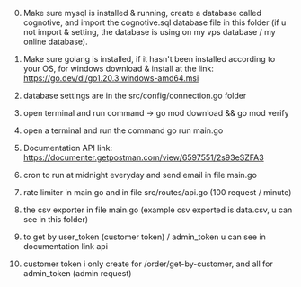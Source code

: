 0. Make sure mysql is installed & running, create a database called cognotive, and import the cognotive.sql database file in this folder (if u not import & setting, the database is using on my vps database /  my online database).
1. Make sure golang is installed, if it hasn't been installed according to your OS, for windows download & install at the link: https://go.dev/dl/go1.20.3.windows-amd64.msi
2. database settings are in the src/config/connection.go folder
3. open terminal and run command -> go mod download && go mod verify
4. open a terminal and run the command go run main.go

5. Documentation API link: https://documenter.getpostman.com/view/6597551/2s93eSZFA3
6. cron to run at midnight everyday and send email in file main.go
7. rate limiter in main.go and in file src/routes/api.go (100 request / minute)
8. the csv exporter in file main.go (example csv exported is data.csv, u can see in this folder)
9. to get by user_token (customer token) / admin_token u can see in documentation link api
10. customer token i only create for /order/get-by-customer, and all for admin_token (admin request)